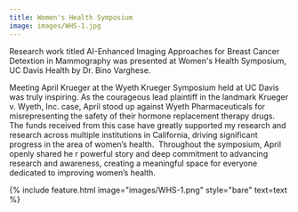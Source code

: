 ```yaml
---
title: Women's Health Symposium
image: images/WHS-1.jpg
---
```


Research work titled AI-Enhanced Imaging Approaches for Breast Cancer Detextion in Mammography was presented at Women's Health Symposium, UC Davis Health by Dr. Bino Varghese.

Meeting April Krueger at the Wyeth Krueger Symposium held at UC Davis was truly inspiring. As the courageous lead plaintiff in the landmark Krueger v. Wyeth, Inc. case, April stood up against Wyeth Pharmaceuticals for misrepresenting the safety of their hormone replacement therapy drugs. The funds received from this case have greatly supported my research and research across multiple institutions in California, driving significant progress in the area of women’s health.  Throughout the symposium, April openly shared he r powerful story and deep commitment to advancing research and awareness, creating a meaningful space for everyone dedicated to improving women’s health.

{% include feature.html image="images/WHS-1.png" style="bare" text=text %}
